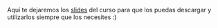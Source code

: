 Aquí te dejaremos los [slides](https://caelum-online-public.s3.amazonaws.com/ESP-1962-Aprender+a+aprender/Aprender+a+Aprender.pdf) del curso para que los puedas descargar y utilizarlos siempre que los necesites :)

